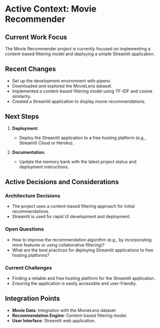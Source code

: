 # Active Context: Movie Recommender

## Current Work Focus
The Movie Recommender project is currently focused on implementing a content-based filtering model and deploying a simple Streamlit application.

## Recent Changes
- Set up the development environment with pipenv.
- Downloaded and explored the MovieLens dataset.
- Implemented a content-based filtering model using TF-IDF and cosine similarity.
- Created a Streamlit application to display movie recommendations.

## Next Steps
1. **Deployment**:
   - Deploy the Streamlit application to a free hosting platform (e.g., Streamlit Cloud or Heroku).

2. **Documentation**:
    - Update the memory bank with the latest project status and deployment instructions.

## Active Decisions and Considerations

### Architecture Decisions
- The project uses a content-based filtering approach for initial recommendations.
- Streamlit is used for rapid UI development and deployment.

### Open Questions
- How to improve the recommendation algorithm (e.g., by incorporating more features or using collaborative filtering)?
- What are the best practices for deploying Streamlit applications to free hosting platforms?

### Current Challenges
- Finding a reliable and free hosting platform for the Streamlit application.
- Ensuring the application is easily accessible and user-friendly.

## Integration Points
- **Movie Data**: Integration with the MovieLens dataset.
- **Recommendation Engine**: Content-based filtering model.
- **User Interface**: Streamlit web application.
